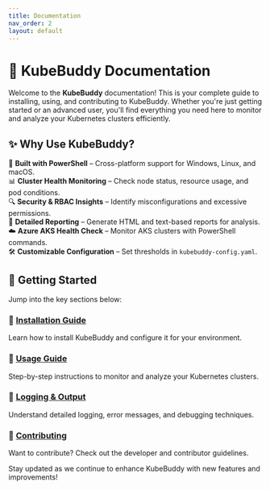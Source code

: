 ```yaml
---
title: Documentation
nav_order: 2
layout: default
---
```


# 📖 KubeBuddy Documentation

Welcome to the **KubeBuddy** documentation! This is your complete guide to installing, using, and contributing to KubeBuddy. Whether you're just getting started or an advanced user, you'll find everything you need here to monitor and analyze your Kubernetes clusters efficiently.

## ✨ Why Use KubeBuddy?

🚀 **Built with PowerShell** – Cross-platform support for Windows, Linux, and macOS.  
📊 **Cluster Health Monitoring** – Check node status, resource usage, and pod conditions.  
🔍 **Security & RBAC Insights** – Identify misconfigurations and excessive permissions.  
📜 **Detailed Reporting** – Generate HTML and text-based reports for analysis.  
☁️ **Azure AKS Health Check** – Monitor AKS clusters with PowerShell commands.  
🛠️ **Customizable Configuration** – Set thresholds in `kubebuddy-config.yaml`.

## 📌 Getting Started
Jump into the key sections below:

### 🔹 [Installation Guide](./installation)
Learn how to install KubeBuddy and configure it for your environment.

### 🔹 [Usage Guide](./usage)
Step-by-step instructions to monitor and analyze your Kubernetes clusters.

### 🔹 [Logging & Output](./logging-output)
Understand detailed logging, error messages, and debugging techniques.

### 🔹 [Contributing](./contributing)
Want to contribute? Check out the developer and contributor guidelines.

Stay updated as we continue to enhance KubeBuddy with new features and improvements!

